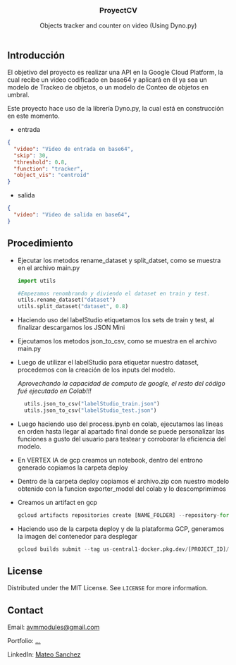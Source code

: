 <!-- PROJECT LOGO -->
<br />
<p align="center">
  <a href="logo4.png" alt="Logo" width="300">
  </a>

  <h3 align="center">ProyectCV</h3>

  <p align="center">
    Objects tracker and counter on video (Using Dyno.py)
    <br />
    <br />
</p>


## Introducción

El objetivo del proyecto es realizar una API en la Google Cloud Platform, la cual recibe un video codificado en base64 y aplicará en él ya sea un modelo de Trackeo de objetos, o un modelo de Conteo de objetos en umbral.

Este proyecto hace uso de la librería Dyno.py, la cual está en construcción en este momento.


* entrada
```json
{
  "video": "Video de entrada en base64",
  "skip": 30,
  "threshold": 0.8,
  "function": "tracker",
  "object_vis": "centroid"
}
```

* salida
```json
{
  "video": "Video de salida en base64",
}
```



<!-- USAGE EXAMPLES -->
## Procedimiento

* Ejecutar los metodos rename_dataset y split_datset, como se muestra en el archivo main.py

  ```python
  import utils

  #Empezamos renombrando y diviendo el dataset en train y test.
  utils.rename_dataset("dataset")
  utils.split_dataset("dataset", 0.8)
  ```

<!-- _For more examples, please refer to the [Examples packages](https://github.com/avmmodules/AVMWeather/tree/main/examples)_ -->


* Haciendo uso del labelStudio etiquetamos los sets de train y test, al finalizar descargamos los JSON Mini

* Ejecutamos los metodos json_to_csv, como se muestra en el archivo main.py

* Luego de utilizar el labelStudio para etiquetar nuestro dataset, procedemos con la creación de los inputs del modelo.

  _Aprovechando la capacidad de computo de google, el resto del código fué ejecutado en Colab!!!_

  ```python
	utils.json_to_csv("labelStudio_train.json")
	utils.json_to_csv("labelStudio_test.json")
  ```

* Luego haciendo uso del process.ipynb en colab, ejecutamos las lineas en orden hasta llegar al apartado final donde se puede personalizar las funciones a gusto del usuario para testear y corroborar la eficiencia del modelo.

* En VERTEX IA de gcp creamos un notebook, dentro del entrono generado copiamos la carpeta deploy

* Dentro de la carpeta deploy copiamos el archivo.zip con nuestro modelo obtenido con la funcion exporter_model del colab y lo descomprimimos

* Creamos un artifact en gcp

  ```python
  gcloud artifacts repositories create [NAME_FOLDER] --repository-format=docker --location=us-central1 --description="Docker repository"
  ```

* Haciendo uso de la carpeta deploy y de la plataforma GCP, generamos la imagen del contenedor para desplegar

  ```python
  gcloud builds submit --tag us-central1-docker.pkg.dev/[PROJECT_ID]/[NAME_FOLDER]/[NAME_IMAGE]:[NAME_TAG] --timeout=6000 
  ```

<!-- LICENSE -->
## License

  Distributed under the MIT License. See `LICENSE` for more information.

<!-- CONTACT -->
## Contact

Email: avmmodules@gmail.com

Portfolio: 
[...](https://www.linkedin.com/in/mateo-sanchez-770019256/ "...")

LinkedIn: 
[Mateo Sanchez](https://www.linkedin.com/in/mateo-sanchez-770019256/ "Mateo Sanchez")


